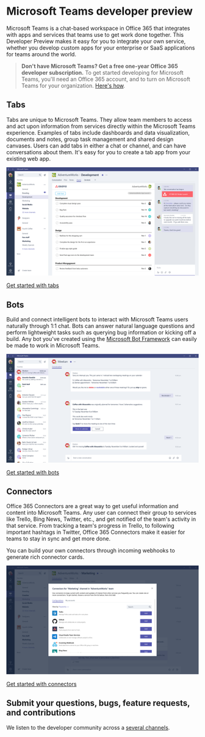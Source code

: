 ﻿# Microsoft Teams developer preview

 Microsoft Teams is a chat-based workspace in Office 365 that integrates with apps and services that teams use to get work done together.  This Developer Preview makes it easy for you to integrate your own service, whether you develop custom apps for your enterprise or SaaS applications for teams around the world.

> **Don't have Microsoft Teams? Get a free one-year Office 365 developer subscription.** To get started developing for Microsoft Teams, you'll need an Office 365 account, and to turn on Microsoft Teams for your organization. [Here's how](setup.md).

## Tabs

Tabs are unique to Microsoft Teams.  They allow team members to access and act upon information from services directly within the Microsoft Teams experience. Examples of tabs include dashboards and data visualization, documents and notes, group task management and shared design canvases. Users can add tabs in either a chat or channel, and can have conversations about them. It's easy for you to create a tab app from your existing web app. 

!["Example of a tab showing data, alongside a conversation about the tab data"](images/tab_example.png)

[Get started with tabs](tabs.md)

## Bots

Build and connect intelligent bots to interact with Microsoft Teams users naturally through 1:1 chat. Bots can answer natural language questions and perform lightweight tasks such as querying bug information or kicking off a build.​ Any bot you've created using the [Microsoft Bot Framework](https://dev.botframework.com/) can easily be made to work in Microsoft Teams.

!["Example of a bot assisting a user"](images/bot_example.png)

[Get started with bots](bots.md)

## Connectors

Office 365 Connectors are a great way to get useful information and content into Microsoft Teams. Any user can connect their group to services like Trello, Bing News, Twitter, etc., and get notified of the team's activity in that service. From tracking a team's progress in Trello, to following important hashtags in Twitter, Office 365 Connectors make it easier for teams to stay in sync and get more done.

You can build your own connectors through incoming webhooks to generate rich connector cards.

!["Gallery of connectors"](images/connector_example.png)

[Get started with connectors](connectors.md)

## Submit your questions, bugs, feature requests, and contributions

We listen to the developer community across a [several channels](feedback.md).


	
	




